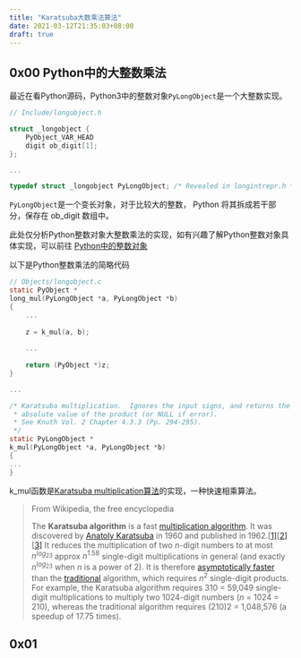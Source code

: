 ```yaml
---
title: "Karatsuba大数乘法算法"
date: 2021-03-12T21:35:03+08:00
draft: true
---
```


## 0x00 Python中的大整数乘法
最近在看Python源码，Python3中的整数对象`PyLongObject`是一个大整数实现。

```c
// Include/longobject.h

struct _longobject {
    PyObject_VAR_HEAD
    digit ob_digit[1];
};

...

typedef struct _longobject PyLongObject; /* Revealed in longintrepr.h */
```

`PyLongObject`是一个变长对象，对于比较大的整数， Python 将其拆成若干部分，保存在 ob_digit 数组中。

此处仅分析Python整数对象大整数乘法的实现，如有兴趣了解Python整数对象具体实现，可以前往 [Python中的整数对象](https://github.com/Junnplus/blog/issues/12)


以下是Python整数乘法的简略代码
``` c
// Objects/longobject.c
static PyObject *
long_mul(PyLongObject *a, PyLongObject *b)
{
    ...
    
    z = k_mul(a, b);
    
    ...
    
    return (PyObject *)z;
}

...

/* Karatsuba multiplication.  Ignores the input signs, and returns the
 * absolute value of the product (or NULL if error).
 * See Knuth Vol. 2 Chapter 4.3.3 (Pp. 294-295).
 */
static PyLongObject *
k_mul(PyLongObject *a, PyLongObject *b)
{
...
}
```
k_mul函数是[Karatsuba multiplication算法](https://en.wikipedia.org/wiki/Karatsuba_algorithm)的实现，一种快速相乘算法。



> From Wikipedia, the free encyclopedia
>
> The **Karatsuba algorithm** is a fast [multiplication algorithm](https://en.wikipedia.org/wiki/Multiplication_algorithm). It was discovered by [Anatoly Karatsuba](https://en.wikipedia.org/wiki/Anatoly_Karatsuba) in 1960 and published in 1962.[[1\]](https://en.wikipedia.org/wiki/Karatsuba_algorithm#cite_note-kara1962-1)[[2\]](https://en.wikipedia.org/wiki/Karatsuba_algorithm#cite_note-kara1995-2)[[3\]](https://en.wikipedia.org/wiki/Karatsuba_algorithm#cite_note-knuthV2-3) It reduces the multiplication of two *n*-digit numbers to at most $n^{log_23}$ approx $n^{1.58}$ single-digit multiplications in general (and exactly $n^{log_23}$  when *n* is a power of 2). It is therefore [asymptotically faster](https://en.wikipedia.org/wiki/Asymptotic_complexity) than the [traditional](https://en.wikipedia.org/wiki/Long_multiplication) algorithm, which requires $n^2$ single-digit products. For example, the Karatsuba algorithm requires 310 = 59,049 single-digit multiplications to multiply two 1024-digit numbers (*n* = 1024 = 210), whereas the traditional algorithm requires (210)2 = 1,048,576 (a speedup of 17.75 times).

## 0x01